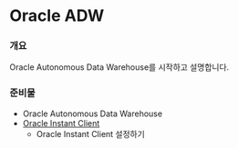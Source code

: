 # Oracle ADW
### 개요

Oracle Autonomous Data Warehouse를 시작하고 설명합니다.

### 준비물

- Oracle Autonomous Data Warehouse
- [Oracle Instant Client](https://www.oracle.com/database/technologies/instant-client.html)
  - Oracle Instant Client 설정하기

